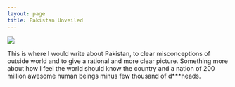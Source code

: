 ```yaml
---
layout: page
title: Pakistan Unveiled
---
```


<div class="text-center">
  <img src="{{ site.baseurl }}/img/blog/pakistan-mypassion-cover.jpg" />
</div>

This is where I would write about Pakistan, to clear misconceptions of outside world and to give a rational and more clear picture. Something more about how I feel the world should know the country and a nation of 200 million awesome human beings minus few thousand of d***heads.